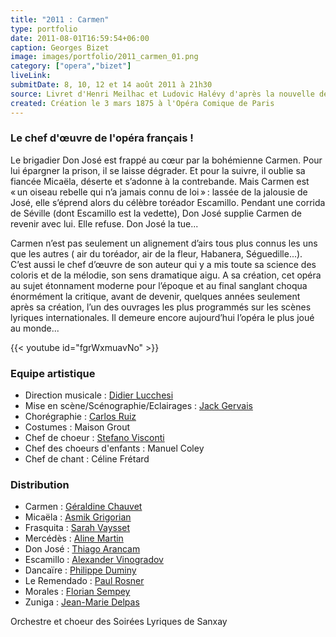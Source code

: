 ```yaml
---
title: "2011 : Carmen"
type: portfolio
date: 2011-08-01T16:59:54+06:00
caption: Georges Bizet
image: images/portfolio/2011_carmen_01.png
category: ["opera","bizet"]
liveLink: 
submitDate: 8, 10, 12 et 14 août 2011 à 21h30
source: Livret d'Henri Meilhac et Ludovic Halévy d'après la nouvelle de Prosper Mérimée
created: Création le 3 mars 1875 à l'Opéra Comique de Paris
---
```


### Le chef d'œuvre de l'opéra français !

Le brigadier Don José est frappé au cœur par la bohémienne Carmen. Pour lui épargner la prison, il se laisse dégrader. Et pour la suivre, il oublie sa fiancée Micaëla, déserte et s’adonne à la contrebande. Mais Carmen est « un oiseau rebelle qui n’a jamais connu de loi » : lassée de la jalousie de José, elle s’éprend alors du célèbre toréador Escamillo. Pendant une corrida de Séville (dont Escamillo est la vedette), Don José supplie Carmen de revenir avec lui. Elle refuse. Don José la tue...

Carmen n’est pas seulement un alignement d’airs tous plus connus les uns que les autres ( air du toréador, air de la fleur, Habanera, Séguedille...). C’est aussi  le chef d’œuvre de son auteur qui y a mis toute sa science des coloris et de la mélodie, son sens dramatique aigu. A sa création, cet opéra au sujet étonnament  moderne pour l’époque et au final sanglant choqua énormément la critique, avant de devenir, quelques années seulement après sa création, l’un des ouvrages les plus programmés sur les scènes lyriques internationales. Il demeure encore aujourd’hui l’opéra le plus joué au monde...

{{< youtube id="fgrWxmuavNo" >}}

### Equipe artistique


- Direction musicale : [Didier Lucchesi](/artists/didier_lucchesi/)
- Mise en scène/Scénographie/Eclairages : [Jack Gervais](/artists/jack_gervais/)
- Chorégraphie : [Carlos Ruiz](/artists/carlos_ruiz/)
- Costumes : Maison Grout
- Chef de choeur : [Stefano Visconti](/artists/stefano_visconti/)
- Chef des choeurs d'enfants : Manuel Coley
- Chef de chant : Céline Frétard

### Distribution

- Carmen : [Géraldine Chauvet](/artists/geraldine_chauvet/)
- Micaëla : [Asmik Grigorian](/artists/asmik_grigorian/)
- Frasquita : [Sarah Vaysset](/artists/sarah_vaysset/)
- Mercédès : [Aline Martin](/artists/aline_martin/)
- Don José : [Thiago Arancam](/artists/thiago_arancam/)
- Escamillo : [Alexander Vinogradov](/artists/alexander_vinogradov/)
- Dancaïre : [Philippe Duminy](/artists/philippe_duminy/)
- Le Remendado : [Paul Rosner](/artists/paul_rosner/)
- Morales : [Florian Sempey](/artists/florian_sempey/)
- Zuniga : [Jean-Marie Delpas](/artists/jean-marie_delpas/)

Orchestre et choeur des Soirées Lyriques de Sanxay
